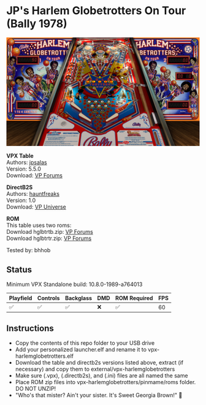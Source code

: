 # JP's Harlem Globetrotters On Tour (Bally 1978)

![Table Preview](https://github.com/bhobman/vpx-previews/blob/702a863425dfe0fcdc5390d0339e7f7dc020cd40/vpx-jps-harlemglobetrotters.jpg)

**VPX Table** <br>
Authors: [jpsalas](https://www.vpforums.org/index.php?showuser=277)  
Version: 5.5.0  
Download: [VP Forums](https://www.vpforums.org/index.php?app=downloads&showfile=12003)

**DirectB2S**<br>
Authors: [hauntfreaks](https://vpuniverse.com/profile/5216-hauntfreaks/)  
Version: 1.0  
Download: [VP Universe](https://vpuniverse.com/files/file/13443-harlem-globetrotters-on-tour-bally-1978-b2s/)

**ROM**<br>
This table uses two roms:<br>
Download hglbtrtb.zip: [VP Forums](https://www.vpforums.org/index.php?app=downloads&showfile=695)<br>
Download hglbtrtr.zip: [VP Forums](https://www.vpforums.org/index.php?app=downloads&showfile=696)

Tested by: bhhob

## Status 

Minimum VPX Standalone build: 10.8.0-1989-a764013

| Playfield | Controls | Backglass | DMD | ROM Required | FPS | 
|-----------|----------|-----------|-----|--------------|-----|
| :white_check_mark: | :white_check_mark: | :white_check_mark: | :x: | :white_check_mark: | 60 |

## Instructions

- Copy the contents of this repo folder to your USB drive
- Add your personalized launcher.elf and rename it to vpx-harlemglobetrotters.elf
- Download the table and directb2s versions listed above, extract (if necessary) and copy them to external/vpx-harlemglobetrotters
- Make sure (.vpx), (.directb2s), and (.ini) files are all named the same
- Place ROM zip files into vpx-harlemglobetrotters/pinmame/roms folder. DO NOT UNZIP!
- "Who's that mister? Ain't your sister. It's Sweet Georgia Brown!" 🏀
